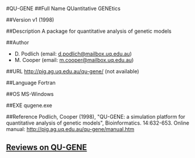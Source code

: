 #QU-GENE
##Full Name
QUantitative GENEtics

##Version
v1 (1998)

##Description
A package for quantitative analysis of genetic models

##Author
* D. Podlich (email: d.podlich@mailbox.uq.edu.au)
* M. Cooper (email: m.cooper@mailbox.uq.edu.au)

##URL
http://pig.ag.uq.edu.au/qu-gene/ (not available)

##Language
Fortran

##OS
MS-Windows

##EXE
qugene.exe

##Reference
Podlich, Cooper (1998), "QU-GENE: a simulation platform for quantitative analysis of genetic models", Bioinformatics. 14:632-653. Online manual: http://pig.ag.uq.edu.au/qu-gene/manual.htm


## [Reviews on QU-GENE](https://github.com/gaow/genetic-analysis-software/issues/442)
